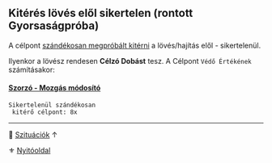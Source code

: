 ## Kitérés lövés elől sikertelen (rontott Gyorsaságpróba)

A célpont [szándékosan megpróbált kitérni](../075_tavharc_taktikak.md#szándékos-kitérés-lövés-elől) a lövés/hajítás elől - sikertelenül.

Ilyenkor a lövész rendesen **Célzó Dobást** tesz. A Célpont `Védő Értékének` számításakor:

#### [Szorzó - Mozgás módosító](../072_tavharc_ve_oszto_cella.md#szorzó---mozgás-módosító)

```
Sikertelenül szándékosan
 kitérő célpont: 8x
```

---

🔗 [Szituációk](../160_szituaciok.md) ↑

⚜️ [Nyitóoldal](../start.md#16-szitu%C3%A1ci%C3%B3k)
